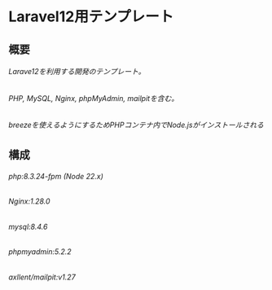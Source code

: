 # Laravel12用テンプレート
## 概要
###### Larave12を利用する開発のテンプレート。
###### PHP, MySQL, Nginx, phpMyAdmin, mailpitを含む。
###### breezeを使えるようにするためPHPコンテナ内でNode.jsがインストールされる

## 構成
###### php:8.3.24-fpm (Node 22.x)
###### Nginx:1.28.0
###### mysql:8.4.6
###### phpmyadmin:5.2.2
###### axllent/mailpit:v1.27